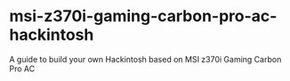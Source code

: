 # msi-z370i-gaming-carbon-pro-ac-hackintosh
A guide to build your own Hackintosh based on MSI z370i Gaming Carbon Pro AC
